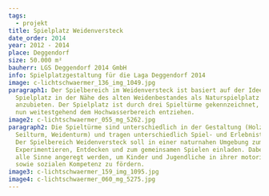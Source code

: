 ```yaml
---
tags:
  - projekt
title: Spielplatz Weidenversteck
date_order: 2014
year: 2012 - 2014
place: Deggendorf
size: 50.000 m²
bauherr: LGS Deggendorf 2014 GmbH
info: Spielplatzgestaltung für die Laga Deggendorf 2014
image: c-lichtschwaermer_136_img_1049.jpg
paragraph1: Der Spielbereich im Weidenversteck ist basiert auf der Idee, einen
  Spielplatz in der Nähe des alten Weidenbestandes als Naturspielplatz
  anzubieten. Der Spielplatz ist durch drei Spieltürme gekennzeichnet, die sich
  nun weitestgehend dem Hochwasserbereich entziehen.
image2: c-lichtschwaermer_055_mg_5262.jpg
paragraph2: Die Spieltürme sind unterschiedlich in der Gestaltung (Holzturm,
  Seilturm, Weidenturm) und tragen unterschiedlich Spiel- und Erlebnisthemen.
  Der Spielbereich Weidenversteck soll in einer naturnahen Umgebung zum
  Experimentieren, Entdecken und zum gemeinsamen Spielen einladen. Dabei sollen
  alle Sinne angeregt werden, um Kinder und Jugendliche in ihrer motorischen
  sowie sozialen Kompetenz zu fördern.
image3: c-lichtschwaermer_159_img_1095.jpg
image4: c-lichtschwaermer_060_mg_5275.jpg
---
```

